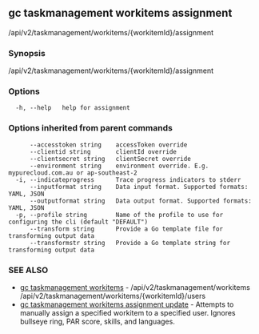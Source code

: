 ## gc taskmanagement workitems assignment

/api/v2/taskmanagement/workitems/{workitemId}/assignment

### Synopsis

/api/v2/taskmanagement/workitems/{workitemId}/assignment

### Options

```
  -h, --help   help for assignment
```

### Options inherited from parent commands

```
      --accesstoken string    accessToken override
      --clientid string       clientId override
      --clientsecret string   clientSecret override
      --environment string    environment override. E.g. mypurecloud.com.au or ap-southeast-2
  -i, --indicateprogress      Trace progress indicators to stderr
      --inputformat string    Data input format. Supported formats: YAML, JSON
      --outputformat string   Data output format. Supported formats: YAML, JSON
  -p, --profile string        Name of the profile to use for configuring the cli (default "DEFAULT")
      --transform string      Provide a Go template file for transforming output data
      --transformstr string   Provide a Go template string for transforming output data
```

### SEE ALSO

* [gc taskmanagement workitems](gc_taskmanagement_workitems.html)	 - /api/v2/taskmanagement/workitems /api/v2/taskmanagement/workitems/{workitemId}/users
* [gc taskmanagement workitems assignment update](gc_taskmanagement_workitems_assignment_update.html)	 - Attempts to manually assign a specified workitem to a specified user.  Ignores bullseye ring, PAR score, skills, and languages.


